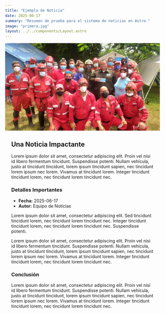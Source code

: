 ```yaml
---
title: "Ejemplo de Noticia"
date: 2025-06-17
summary: "Resumen de prueba para el sistema de noticias en Astro."
image: "primera.jpg" 
layout: ../../components/Layout.astro
---
```

![Ejemplo de Imagen](./noticias-imagenes/primera.jpg)

<div style="margin: 20px;">

## Una Noticia Impactante

Lorem ipsum dolor sit amet, consectetur adipiscing elit. Proin vel nisi id libero fermentum tincidunt. Suspendisse potenti. Nullam vehicula, justo at tincidunt tincidunt, lorem ipsum tincidunt sapien, nec tincidunt lorem ipsum nec lorem. Vivamus at tincidunt lorem. Integer tincidunt tincidunt lorem, nec tincidunt lorem tincidunt nec.

### Detalles Importantes

- **Fecha:** 2025-06-17  
- **Autor:** Equipo de Noticias  

Lorem ipsum dolor sit amet, consectetur adipiscing elit. Sed tincidunt tincidunt lorem, nec tincidunt lorem tincidunt nec. Integer tincidunt tincidunt lorem, nec tincidunt lorem tincidunt nec. Suspendisse potenti.

Lorem ipsum dolor sit amet, consectetur adipiscing elit. Proin vel nisi id libero fermentum tincidunt. Suspendisse potenti. Nullam vehicula, justo at tincidunt tincidunt, lorem ipsum tincidunt sapien, nec tincidunt lorem ipsum nec lorem. Vivamus at tincidunt lorem. Integer tincidunt tincidunt lorem, nec tincidunt lorem tincidunt nec.

### Conclusión

Lorem ipsum dolor sit amet, consectetur adipiscing elit. Proin vel nisi id libero fermentum tincidunt. Suspendisse potenti. Nullam vehicula, justo at tincidunt tincidunt, lorem ipsum tincidunt sapien, nec tincidunt lorem ipsum nec lorem. Vivamus at tincidunt lorem. Integer tincidunt tincidunt lorem, nec tincidunt lorem tincidunt nec.

</div>
